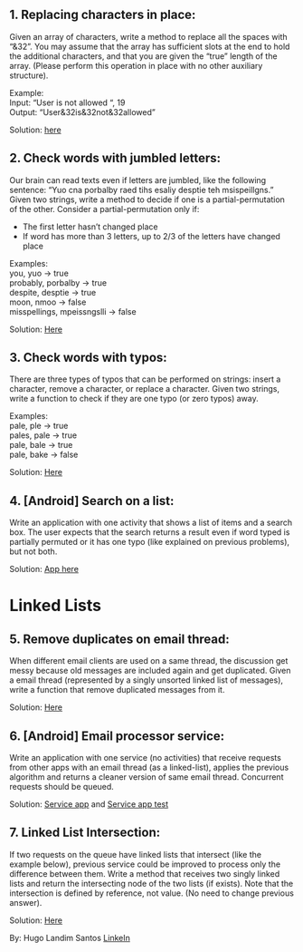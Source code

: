 ## 1. Replacing characters in place:

Given an array of characters, write a method to replace all the spaces with “&32”.
You may assume that the array has sufficient slots at the end to hold the additional
characters, and that you are given the “true” length of the array. (Please perform this
operation in place with no other auxiliary structure).

Example:  
Input: “User is not allowed “, 19  
Output: “User&32is&32not&32allowed”

Solution: [here](Q1-2-3-5-7/src/QuestionOne.kt)

## 2. Check words with jumbled letters:

Our brain can read texts even if letters are jumbled, like the following sentence: “Yuo
cna porbalby raed tihs esaliy desptie teh msispeillgns.” Given two strings, write a
method to decide if one is a partial-permutation of the other. Consider a
partial-permutation only if:

- The first letter hasn’t changed place
- If word has more than 3 letters, up to 2/3 of the letters have changed place

Examples:  
you, yuo -> true  
probably, porbalby -> true  
despite, desptie -> true  
moon, nmoo -> false  
misspellings, mpeissngslli -> false

Solution: [Here](Q1-2-3-5-7/src/QuestionTwo.kt)

## 3. Check words with typos:

There are three types of typos that can be performed on strings: insert a character,
remove a character, or replace a character. Given two strings, write a function to
check if they are one typo (or zero typos) away.  

Examples:  
pale, ple -> true   
pales, pale -> true    
pale, bale -> true   
pale, bake -> false   

Solution: [Here](Q1-2-3-5-7/src/QuestionThree.kt)

## 4. [Android] Search on a list:

Write an application with one activity that shows a list of items and a search box. The
user expects that the search returns a result even if word typed is partially permuted
or it has one typo (like explained on previous problems), but not both.

Solution: [App here](QuestionFour/)

# Linked Lists

## 5. Remove duplicates on email thread:

When different email clients are used on a same thread, the discussion get messy
because old messages are included again and get duplicated. Given a email thread
(represented by a singly unsorted linked list of messages), write a function that
remove duplicated messages from it.

Solution: [Here](Q1-2-3-5-7/src/QuestionFive.kt)

## 6. [Android] Email processor service:

Write an application with one service (no activities) that receive requests from other
apps with an email thread (as a linked-list), applies the previous algorithm and
returns a cleaner version of same email thread. Concurrent requests should be
queued.

Solution: [Service app](Question6/) and [Service app test](Question6Test/)

## 7. Linked List Intersection:

If two requests on the queue have linked lists that intersect (like the example below),
previous service could be improved to process only the difference between them.
Write a method that receives two singly linked lists and return the intersecting node
of the two lists (if exists). Note that the intersection is defined by reference, not value.
(No need to change previous answer).

Solution: [Here](Q1-2-3-5-7/src/QuestionSeven.kt)

By: Hugo Landim Santos [LinkeIn](https://www.linkedin.com/in/hlandim/)
